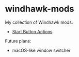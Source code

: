 # windhawk-mods

My collection of Windhawk mods:

- [Start Button Actions](https://github.com/Asteski/windhawk-mods/blob/main/mods/asteski-start-button-actions.wh.cpp)

Future plans:

- macOS-like window switcher
